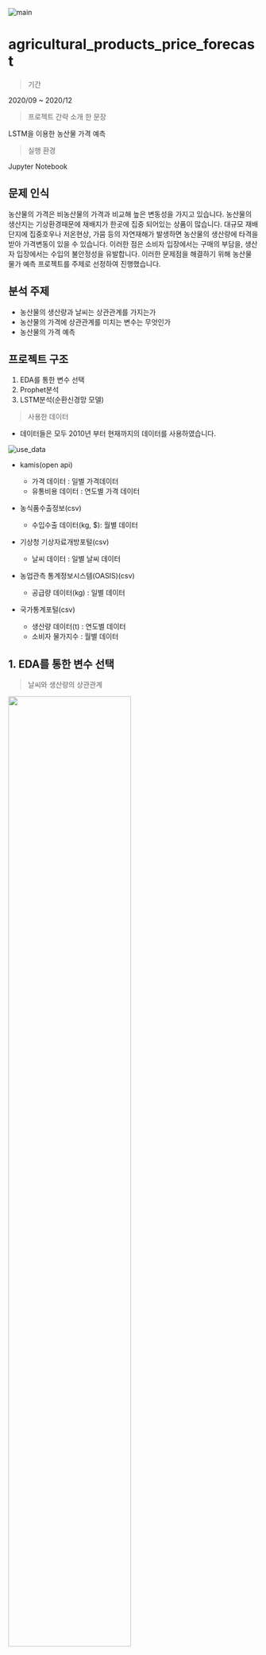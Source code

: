 
![main](/image/main.PNG)
# agricultural_products_price_forecast

> 기간

2020/09 ~ 2020/12

> 프로젝트 간략 소개 한 문장

LSTM을 이용한 농산물 가격 예측

> 실행 환경

Jupyter Notebook

## 문제 인식
농산물의 가격은 비농산물의 가격과 비교해 높은 변동성을 가지고 있습니다. 
농산물의 생산지는 기상환경때문에 재배지가 한곳에 집중 되어있는 상품이 많습니다. 
대규모 재배단지에 집중호우나 저온현상, 가뭄 등의 자연재해가 발생하면 농산물의 생산량에 타격을 받아 가격변동이 있을 수 있습니다.
이러한 점은 소비자 입장에서는 구매의 부담을, 생산자 입장에서는 수입의 불안정성을 유발합니다.
이러한 문제점을 해결하기 위해 농산물 물가 예측 프로젝트를 주제로 선정하여 진행했습니다.
## 분석 주제
- 농산물의 생산량과 날씨는 상관관계를 가지는가
- 농산물의 가격에 상관관계를 미치는 변수는 무엇인가
- 농산물의 가격 예측

## 프로젝트 구조
1. EDA를 통한 변수 선택
2. Prophet분석
3. LSTM분석(순환신경망 모델)

> 사용한 데이터

- 데이터들은 모두 2010년 부터 현재까지의 데이터를 사용하였습니다.

![use_data](/image/use_data.PNG)

- kamis(open api)
  - 가격 데이터 : 일별 가격데이터
  - 유통비용 데이터 : 연도별 가격 데이터

- 농식품수출정보(csv)
  - 수입수출 데이터(kg, $): 월별 데이터

- 기상청 기상자료개방포털(csv)
  - 날씨 데이터 : 일별 날씨 데이터

- 농업관측 통계정보시스템(OASIS)(csv)
  - 공급량 데이터(kg) : 일별 데이터

- 국가통계포털(csv)
  - 생산량 데이터(t) : 연도별 데이터
  - 소비자 물가지수 : 월별 데이터

## 1. EDA를 통한 변수 선택

> 날씨와 생산량의 상관관계
<img src="https://github.com/sesame86/agricultural_products_price_forecast/blob/main/image/output_temp.PNG?raw=true" width="70%"/>

> 사과 🍎

![apple_cor_plot](/image/apple_cor_plot.PNG)


> 양파 🧅

![onion_cor_plot](/image/onion_cor_plot.PNG)


> 대파 🥬

![greenonion_cor_plot](/image/greenonion_cor_plot.PNG)

## 이용할 변수

> 사과 🍎

- 최저기온
- 평균기온
- 최고기온
- 유통비용
- 생산량

> 양파 🧅

- 유통비용
- 수입(중량)
- 수입(금액)
- 생산량

> 대파 🥬

- 평균기온
- 최저기온
- 최고기온
- 생산량

## 2. Prophet분석

> 사과 🍎

<img src="https://github.com/sesame86/agricultural_products_price_forecast/blob/main/image/apple_prophet.png?raw=true" width="50%"/>

- 사과는 2012년에 가격이 가장 높았고, 1년중 10월에 가격이 가장 높은 것을 알 수 있습니다.
- 사과의 가격이 2012년에 가장 높았던 이유는 장기저장에 영향으로 출하량은 꾸준히 감소하고 있으나, 제수용품 등의 소비는 일정하여 오름세를 보였기 때문이라고 kamis의 정보를 이용하여 추측해볼 수 있습니다.
- 1년중 10월에 가장 가격이 높은 이유는 추석 성수기를 맞아 출하량이 늘었기 때문으로 추측해볼 수 있습니다. Weekly에서 토요일과 일요일의 가격이 낮은것은 가격이 낮은게 아니라 토요일과 일요일은 거래를 하지 않는 날이기 때문입니다.


> 양파 🧅

<img src="https://github.com/sesame86/agricultural_products_price_forecast/blob/main/image/onion_prophet.png?raw=true" width="50%"/>

- 양파의 가격은 연도마다 변동이 컸고, 1년중에는 상반기에 가격이 더 높은 것을 알 수 있습니다.
- 양파의 가격이 상반기에 더 높은 이유는 양파의 수확기가 6,7월 달이기 때문에 산지 저장 양파의 보관물량이 감소하는 가운데 장기보관에 따른 상승과 산지 출하량 조절로 오름세로 거래된다고 kamis의 정보를 이용하여 추측해 볼 수있습니다.


> 대파 🥬

<img src="https://github.com/sesame86/agricultural_products_price_forecast/blob/main/image/greenonion_prophet.png?raw=true" width="50%"/>

- 대파의 가격은 연도마다 변동이 컸고, 1년중 10월달에 가장 가격이 높은 것을 알 수 있습니다.
- 대파의 가격이 10월달에 높은 이유는 상품성이 좋은 강원지역의 고랭지 대파가 본격적으로 출하되고 있는 가운데, 고온 및 잦은 비로 인해 출하물량이 감소하여 오름세를 형성한 것을 kamis의 정보를 이용하여 추측해 볼 수 있습니다.

## 3. LSTM분석
- 30일 단위로 학습 데이터가 들어간 후 그 다음날을 예측

> 결론

왼쪽 plot은 모델을 돌리고 학습된 output의 loss값을 시각화한 그래프 입니다.
epoch 마다 validation loss가 감소하는 것을 확인할 수 있는데, 이는 모델이 잘 설계되어 훈련되었다는 것을 뜻합니다.

오른쪽 plot은 test데이터를 학습시켜 예측한 값으로 파란색 선이 실제 가격 데이터이고, 주황색 선이 예측 가격 데이터 입니다.
> 사과 🍎

![apple_lstm](/image/apple_lstm.PNG)
<img src="https://github.com/sesame86/agricultural_products_price_forecast/blob/main/image/apple_score.png?raw=true" width="30%"/>

시각화해서 확인해보면 예측이 뒷부분으로 갈수록 어긋나는 부분이 있지만 나머지 부분에서는 가격의 트렌드를 따라가는 것을 확인할 수 있습니다.

> 양파 🧅

![onion_lstm](/image/onion_lstm.PNG)
<img src="https://github.com/sesame86/agricultural_products_price_forecast/blob/main/image/onion_score.png?raw=true" width="30%"/>

시각화해서 확인해보면 예측이 어느 한 부분에서 좀 잘못된게 있지만 나머지 부분에서는 가격의 트렌드를 따라가는 것을 확인할 수 있습니다.

> 대파 🥬

![greenonion_lstm](/image/greenonion_lstm.PNG)
![greenonion_score](/image/greenonion_score.png)

시각화해서 확인해보면 예측이 사과의 가격 예측 처럼 200일부터 시간이 지날수록 어긋나고 있지만, 나머지 부분에서는 가격의 트렌드를 따라가는 것을 확인할 수 있습니다.

## 결론
분석 결과 사과와 대파의 가격은 200일 까지는 예측이 잘 되다가 200일 이후부터는 실제 가격과 예측가격의 차이가 커지는 것을 볼 수 있었습니다. LSTM을 이용한 시계열 예측 결과 예측 값이 실제 값의 트렌드를 따라가는 경향을 보이지만, 현재 데이터 셋의 변수 데이터가 부족하여 예측 범위가 길지 않고 정확성이 떨어졌습니다. 상관관계를 가졌을 것으로 유추되는 여러 가지 변수 데이터들을 수집했지만, 상관관계를 나타내는 변수들이 많지 않아서 정확도가 떨어졌기 때문에 농산물의 가격에 영향을 주는 다른 변수들을 추가하면 훨씬 훌륭한 결과를 낼 수 있을 것입니다.
